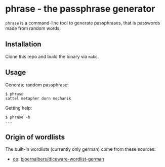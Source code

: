# phrase - the passphrase generator

`phrase` is a command-line tool to generate passphrases, that is
passwords made from random words.

## Installation

Clone this repo and build the binary via `make`.

## Usage

Generate random passphrase:

    $ phrase
    sattel metapher dorn mechanik

Getting help:

    $ phrase -h
    ...

## Origin of wordlists

The built-in wordlists (currently only german) come from these sources:

- [de](passphrase/de.txt): [bjoernalbers/diceware-wordlist-german](https://github.com/bjoernalbers/diceware-wordlist-german)
